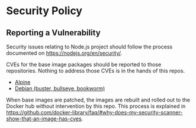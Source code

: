 # Security Policy

## Reporting a Vulnerability

Security issues relating to Node.js project should follow the process documented on <https://nodejs.org/en/security/>.

CVEs for the base image packages should be reported to those repositories. Nothing to address those CVEs is in the hands of this repos.

- [Alpine](https://github.com/alpinelinux/docker-alpine)
- [Debian (buster, bullseye, bookworm)](https://github.com/debuerreotype/docker-debian-artifacts)

When base images are patched, the images are rebuilt and rolled out to the Docker hub without intervention by this repo. This process is explained in <https://github.com/docker-library/faq/#why-does-my-security-scanner-show-that-an-image-has-cves>.
